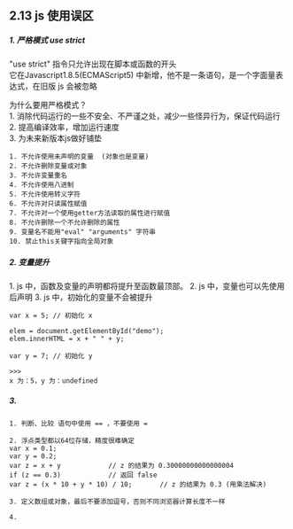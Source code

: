 ## 2.13 js 使用误区


##### 1. 严格模式 use strict

"use strict" 指令只允许出现在脚本或函数的开头      
它在Javascript1.8.5(ECMAScript5) 中新增，他不是一条语句，是一个字面量表达式，在旧版 js 会被忽略     
     

为什么要用严格模式？      
1\. 消除代码运行的一些不安全、不严谨之处，减少一些怪异行为，保证代码运行       
2\. 提高编译效率，增加运行速度     
3\. 为未来新版本js做好铺垫     

```
1. 不允许使用未声明的变量  (对象也是变量)
2. 不允许删除变量或对象
3. 不允许变量重名
4. 不允许使用八进制
5. 不允许使用转义字符
6. 不允许对只读属性赋值
7. 不允许对一个使用getter方法读取的属性进行赋值
8. 不允许删除一个不允许删除的属性
9. 变量名不能用"eval" "arguments" 字符串
10. 禁止this关键字指向全局对象

```

##### 2. 变量提升
1\. js 中，函数及变量的声明都将提升至函数最顶部。
2\. js 中，变量也可以先使用后声明
3\. js 中，初始化的变量不会被提升

```
var x = 5; // 初始化 x

elem = document.getElementById("demo"); 
elem.innerHTML = x + " " + y;          

var y = 7; // 初始化 y

>>>
x 为：5，y 为：undefined
```

##### 3. 
```
1. 判断、比较 语句中使用 == ，不要使用 =

2. 浮点类型都以64位存储，精度很难确定
var x = 0.1;
var y = 0.2;
var z = x + y            // z 的结果为 0.30000000000000004
if (z == 0.3)            // 返回 false
var z = (x * 10 + y * 10) / 10;       // z 的结果为 0.3 (用乘法解决)

3. 定义数组或对象，最后不要添加逗号，否则不同浏览器计算长度不一样

4. 


```